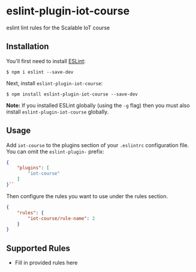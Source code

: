 # eslint-plugin-iot-course

eslint lint rules for the Scalable IoT course

## Installation

You'll first need to install [ESLint](http://eslint.org):

```
$ npm i eslint --save-dev
```

Next, install `eslint-plugin-iot-course`:

```
$ npm install eslint-plugin-iot-course --save-dev
```

**Note:** If you installed ESLint globally (using the `-g` flag) then you must also install `eslint-plugin-iot-course` globally.

## Usage

Add `iot-course` to the plugins section of your `.eslintrc` configuration file. You can omit the `eslint-plugin-` prefix:

```json
{
    "plugins": [
        "iot-course"
    ]
}``
```


Then configure the rules you want to use under the rules section.

```json
{
    "rules": {
        "iot-course/rule-name": 2
    }
}
```

## Supported Rules

* Fill in provided rules here
